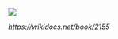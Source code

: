 ![](https://user-images.githubusercontent.com/73151616/147765192-632448c4-2b96-4df4-9d4d-ef34271f295b.png)

*https://wikidocs.net/book/2155*
